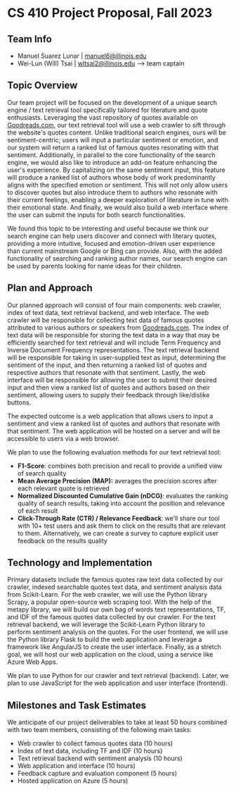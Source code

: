 # CS 410 Project Proposal, Fall 2023 

## Team Info 

- Manuel Suarez Lunar | [manuel6@illinois.edu](manuel6@illinois.edu)
- Wei-Lun (Will) Tsai | [wltsai2@illinois.edu](wltsai2@illinois.edu) --> team captain 

## Topic Overview

Our team project will be focused on the development of a unique search engine / text retrieval tool specifically tailored for literature and quote enthusiasts. Leveraging the vast repository of quotes available on [Goodreads.com](https://www.goodreads.com/quotes), our text retrieval tool will use a web crawler to sift through the website's quotes content. Unlike traditional search engines, ours will be sentiment-centric; users will input a particular sentiment or emotion, and our system will return a ranked list of famous quotes resonating with that sentiment. Additionally, in parallel to the core functionality of the search engine, we would also like to introduce an add-on feature enhancing the user's experience. By capitalizing on the same sentiment input, this feature will produce a ranked list of authors whose body of work predominantly aligns with the specified emotion or sentiment. This will not only allow users to discover quotes but also introduce them to authors who resonate with their current feelings, enabling a deeper exploration of literature in tune with their emotional state. And finally, we would also build a web interface where the user can submit the inputs for both search functionalities. 

We found this topic to be interesting and useful because we think our search engine can help users discover and connect with literary quotes, providing a more intuitive, focused and emotion-driven user experience than current mainstream Google or Bing can provide. Also, with the added functionality of searching and ranking author names, our search engine can be used by parents looking for name ideas for their children. 

## Plan and Approach

Our planned approach will consist of four main components: web crawler, index of text data, text retrieval backend, and web interface. The web crawler will be responsible for collecting text data of famous quotes attributed to various authors or speakers from [Goodreads.com](https://www.goodreads.com/quotes). The index of text data will be responsible for storing the text data in a way that may be efficiently searched for text retrieval and will include Term Frequency and Inverse Document Frequency representations. The text retrieval backend will be responsible for taking in user-supplied text as input, determining the sentiment of the input, and then returning a ranked list of quotes and respective authors that resonate with that sentiment. Lastly, the web interface will be responsible for allowing the user to submit their desired input and then view a ranked list of quotes and authors based on their sentiment, allowing users to supply their feedback through like/dislike buttons. 

The expected outcome is a web application that allows users to input a sentiment and view a ranked list of quotes and authors that resonate with that sentiment. The web application will be hosted on a server and will be accessible to users via a web browser. 

We plan to use the following evaluation methods for our text retrieval tool: 
- **F1-Score**: combines both precision and recall to provide a unified view of search quality 
- **Mean Average Precision (MAP):** averages the precision scores after each relevant quote is retrieved 
- **Normalized Discounted Cumulative Gain (nDCG)**: evaluates the ranking quality of search results, taking into account the position and relevance of each result 
- **Click-Through Rate (CTR) / Relevance Feedback**: we’ll share our tool with 10+ test users and ask them to click on the results that are relevant to them. Alternatively, we can create a survey to capture explicit user feedback on the results quality 

## Technology and Implementation 

Primary datasets include the famous quotes raw text data collected by our crawler, indexed searchable quotes text data, and sentiment analysis data from Scikit-Learn. For the web crawler, we will use the Python library Scrapy, a popular open-source web scraping tool. With the help of the metapy library, we will build our own bag of words text representations, TF, and IDF of the famous quotes data collected by our crawler. For the text retrieval backend, we will leverage the Scikit-Learn Python library to perform sentiment analysis on the quotes. For the user frontend, we will use the Python library Flask to build the web application and leverage a framework like AngularJS to create the user interface. Finally, as a stretch goal, we will host our web application on the cloud, using a service like Azure Web Apps.

We plan to use Python for our crawler and text retrieval (backend). Later, we plan to use JavaScript for the web application and user interface (frontend). 

## Milestones and Task Estimates

We anticipate of our project deliverables to take at least 50 hours combined with two team members, consisting of the following main tasks: 
- Web crawler to collect famous quotes data (10 hours) 
- Index of text data, including TF and IDF (10 hours) 
- Text retrieval backend with sentiment analysis (10 hours) 
- Web application and interface (10 hours) 
- Feedback capture and evaluation component (5 hours) 
- Hosted application on Azure (5 hours) 

